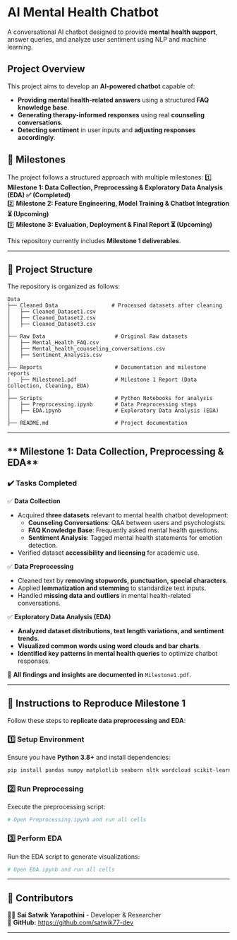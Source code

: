 # **AI Mental Health Chatbot**
A conversational AI chatbot designed to provide **mental health support**, answer queries, and analyze user sentiment using NLP and machine learning.

## **Project Overview**
This project aims to develop an **AI-powered chatbot** capable of:
- **Providing mental health-related answers** using a structured **FAQ knowledge base**.
- **Generating therapy-informed responses** using real **counseling conversations**.
- **Detecting sentiment** in user inputs and **adjusting responses accordingly**.


## **📌 Milestones**
The project follows a structured approach with multiple milestones:
1️⃣ **Milestone 1: Data Collection, Preprocessing & Exploratory Data Analysis (EDA) ✅ (Completed)**  
2️⃣ **Milestone 2: Feature Engineering, Model Training & Chatbot Integration ⏳ (Upcoming)**  
3️⃣ **Milestone 3: Evaluation, Deployment & Final Report ⏳ (Upcoming)**  

This repository currently includes **Milestone 1 deliverables**.

---

## **📌 Project Structure**
The repository is organized as follows:

```
Data
├── Cleaned Data                 # Processed datasets after cleaning
│   ├── Cleaned_Dataset1.csv
│   ├── Cleaned_Dataset2.csv
│   ├── Cleaned_Dataset3.csv
│
├── Raw Data                      # Original Raw datasets
│   ├── Mental_Health_FAQ.csv
│   ├── Mental_health_counseling_conversations.csv
│   ├── Sentiment_Analysis.csv
│
├── Reports                       # Documentation and milestone reports
│   ├── Milestone1.pdf            # Milestone 1 Report (Data Collection, Cleaning, EDA)
│
├── Scripts                       # Python Notebooks for analysis
│   ├── Preprocessing.ipynb       # Data Preprocessing steps
│   ├── EDA.ipynb                 # Exploratory Data Analysis (EDA)
│
├── README.md                     # Project documentation
```

---

## ** Milestone 1: Data Collection, Preprocessing & EDA**
### **✔️ Tasks Completed**
✅ **Data Collection**  
- Acquired **three datasets** relevant to mental health chatbot development:
  - **Counseling Conversations**: Q&A between users and psychologists.
  - **FAQ Knowledge Base**: Frequently asked mental health questions.
  - **Sentiment Analysis**: Tagged mental health statements for emotion detection.
- Verified dataset **accessibility and licensing** for academic use.

✅ **Data Preprocessing**  
- Cleaned text by **removing stopwords, punctuation, special characters**.
- Applied **lemmatization and stemming** to standardize text inputs.
- Handled **missing data and outliers** in mental health-related conversations.

✅ **Exploratory Data Analysis (EDA)**  
- **Analyzed dataset distributions, text length variations, and sentiment trends**.
- **Visualized common words using word clouds and bar charts**.
- **Identified key patterns in mental health queries** to optimize chatbot responses.

📄 **All findings and insights are documented in** `Milestone1.pdf`.

---

## **📌 Instructions to Reproduce Milestone 1**
Follow these steps to **replicate data preprocessing and EDA**:

### **1️⃣ Setup Environment**
Ensure you have **Python 3.8+** and install dependencies:

```bash
pip install pandas numpy matplotlib seaborn nltk wordcloud scikit-learn
```

### **2️⃣ Run Preprocessing**
Execute the preprocessing script:

```python
# Open Preprocessing.ipynb and run all cells
```

### **3️⃣ Perform EDA**
Run the EDA script to generate visualizations:

```python
# Open EDA.ipynb and run all cells
```

---

## **📌 Contributors**
👨‍💻 **Sai Satwik Yarapothini** - Developer & Researcher  
🔗 **GitHub:** https://github.com/satwik77-dev 


---
